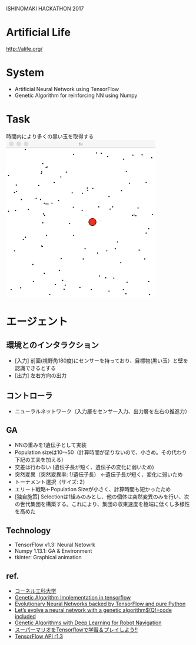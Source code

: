 ISHINOMAKI HACKATHON 2017

# Artificial Life
http://alife.org/

# System
- Artificial Neural Network using TensorFlow
- Genetic Algorithm for reinforcing NN using Numpy

# Task
時間内により多くの黒い玉を取得する  
![Task](./assets/demo.png "Task")

# エージェント
## 環境とのインタラクション
- [入力] 前面(視野角180度)にセンサーを持っており、目標物(黒い玉）と壁を認識できるとする  
- [出力] 左右方向の出力

## コントローラ
- ニューラルネットワーク（入力層をセンサー入力、出力層を左右の推進力）

## GA
- NNの重みを1遺伝子として実装
- Population sizeは10〜50（計算時間が足りないので、小さめ。その代わり下記の工夫を加える）
- 交差は行わない (遺伝子長が短く、遺伝子の変化に弱いため)
- 突然変異（突然変異率: 1/遺伝子長） ←遺伝子長が短く、変化に弱いため
- トーナメント選択（サイズ: 2）
- エリート戦略←Population Sizeが小さく、計算時間も短かったため
- [独自施策] Selectionは1組みのみとし、他の個体は突然変異のみを行い、次の世代集団を構築する。これにより、集団の収束速度を極端に低くし多様性を高めた

## Technology
- TensorFlow v1.3: Neural Netowrk
- Numpy 1.13.1: GA & Environment
- tkinter: Graphical animation

## ref.
- [コーネル工科大学](https://www.youtube.com/watch?v=Ux_zoMqT5mc)
- [Genetic Algorithm Implementation in tensorflow](https://www.linkedin.com/pulse/genetic-algorithm-implementation-tensorflow-amit-k-jaiswal)
- [Evolutionary Neural Networks backed by TensorFlow and pure Python](https://github.com/thepropterhoc/TF-Genetic)
- [Let’s evolve a neural network with a genetic algorithm$(Q!=code included](https://blog.coast.ai/lets-evolve-a-neural-network-with-a-genetic-algorithm-code-included-8809bece164)
- [Genetic Algorithms with Deep Learning for Robot Navigation](http://www.doc.ic.ac.uk/~ejohns/Documents/christophe_steininger_thesis.pdf)
- [スーパーマリオをTensorflowで学習＆プレイしよう!!](http://qiita.com/tsunaki/items/ec2556dc147c6d263b9d)
- [TensorFlow API r1.3](https://www.tensorflow.org/versions/r1.3/api_guides/python/)
